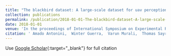 ```yaml
---
title: "The blackbird dataset: A large-scale dataset for uav perception in aggressive flight"
collection: publications
permalink: /publication/2018-01-01-The-blackbird-dataset-A-large-scale-dataset-for-uav-perception-in-aggressive-flight
date: 2018-01-01
venue: 'In the proceedings of International Symposium on Experimental Robotics'
citation: ' Amado Antonini,  Winter Guerra,  Varun Murali,  Thomas Sayre-McCord,  Sertac Karaman, &quot;The blackbird dataset: A large-scale dataset for uav perception in aggressive flight.&quot; In the proceedings of International Symposium on Experimental Robotics, 2018.'
---
```

Use [Google Scholar](https://scholar.google.com/scholar?q=The+blackbird+dataset:+A+large+scale+dataset+for+uav+perception+in+aggressive+flight){:target="_blank"} for full citation